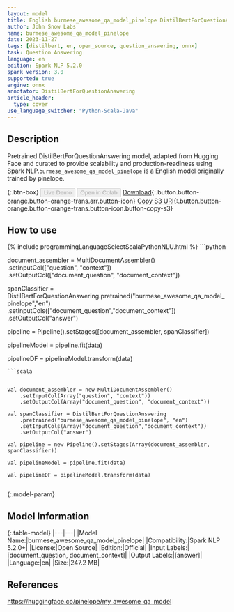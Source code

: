 ```yaml
---
layout: model
title: English burmese_awesome_qa_model_pinelope DistilBertForQuestionAnswering from pinelope
author: John Snow Labs
name: burmese_awesome_qa_model_pinelope
date: 2023-11-27
tags: [distilbert, en, open_source, question_answering, onnx]
task: Question Answering
language: en
edition: Spark NLP 5.2.0
spark_version: 3.0
supported: true
engine: onnx
annotator: DistilBertForQuestionAnswering
article_header:
  type: cover
use_language_switcher: "Python-Scala-Java"
---
```


## Description

Pretrained DistilBertForQuestionAnswering model, adapted from Hugging Face and curated to provide scalability and production-readiness using Spark NLP.`burmese_awesome_qa_model_pinelope` is a English model originally trained by pinelope.

{:.btn-box}
<button class="button button-orange" disabled>Live Demo</button>
<button class="button button-orange" disabled>Open in Colab</button>
[Download](https://s3.amazonaws.com/auxdata.johnsnowlabs.com/public/models/burmese_awesome_qa_model_pinelope_en_5.2.0_3.0_1701061328501.zip){:.button.button-orange.button-orange-trans.arr.button-icon}
[Copy S3 URI](s3://auxdata.johnsnowlabs.com/public/models/burmese_awesome_qa_model_pinelope_en_5.2.0_3.0_1701061328501.zip){:.button.button-orange.button-orange-trans.button-icon.button-copy-s3}

## How to use



<div class="tabs-box" markdown="1">
{% include programmingLanguageSelectScalaPythonNLU.html %}
```python


document_assembler = MultiDocumentAssembler() \
    .setInputCol(["question", "context"]) \
    .setOutputCol(["document_question", "document_context"])
    
    
spanClassifier = DistilBertForQuestionAnswering.pretrained("burmese_awesome_qa_model_pinelope","en") \
            .setInputCols(["document_question","document_context"]) \
            .setOutputCol("answer")

pipeline = Pipeline().setStages([document_assembler, spanClassifier])

pipelineModel = pipeline.fit(data)

pipelineDF = pipelineModel.transform(data)

```
```scala


val document_assembler = new MultiDocumentAssembler()
    .setInputCol(Array("question", "context")) 
    .setOutputCol(Array("document_question", "document_context"))
    
val spanClassifier = DistilBertForQuestionAnswering  
    .pretrained("burmese_awesome_qa_model_pinelope", "en")
    .setInputCols(Array("document_question","document_context")) 
    .setOutputCol("answer") 

val pipeline = new Pipeline().setStages(Array(document_assembler, spanClassifier))

val pipelineModel = pipeline.fit(data)

val pipelineDF = pipelineModel.transform(data)


```
</div>

{:.model-param}
## Model Information

{:.table-model}
|---|---|
|Model Name:|burmese_awesome_qa_model_pinelope|
|Compatibility:|Spark NLP 5.2.0+|
|License:|Open Source|
|Edition:|Official|
|Input Labels:|[document_question, document_context]|
|Output Labels:|[answer]|
|Language:|en|
|Size:|247.2 MB|

## References

https://huggingface.co/pinelope/my_awesome_qa_model